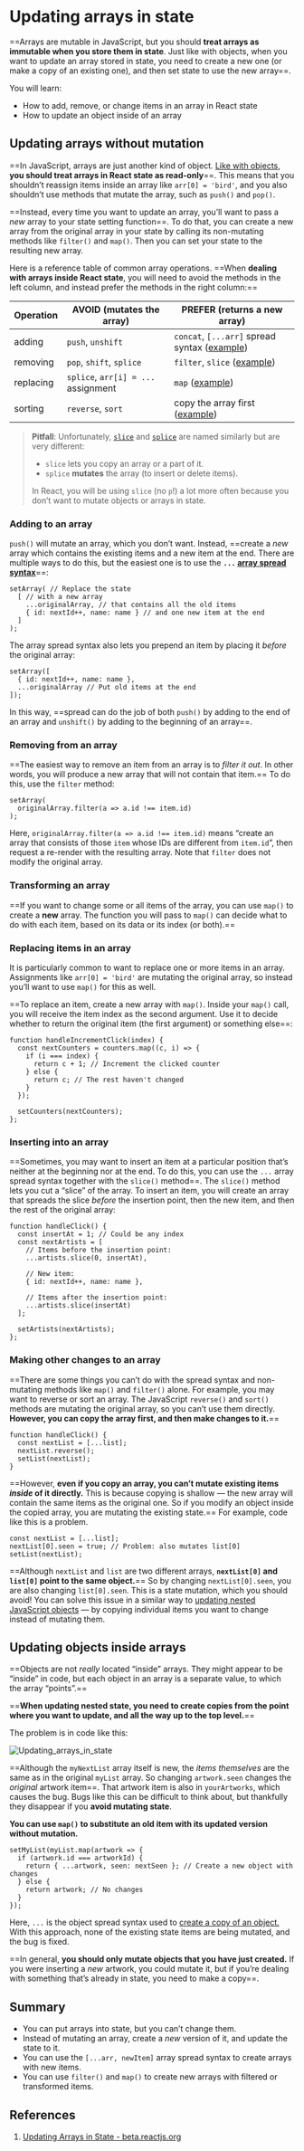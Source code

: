 # Updating arrays in state

==Arrays are mutable in JavaScript, but you should **treat arrays as immutable when you store them in state**. Just like with objects, when you want to update an array stored in state, you need to create a new one (or make a copy of an existing one), and then set state to use the new array==.

You will learn:

- How to add, remove, or change items in an array in React state
- How to update an object inside of an array

## Updating arrays without mutation

==In JavaScript, arrays are just another kind of object. [Like with objects](https://beta.reactjs.org/learn/updating-objects-in-state), **you should treat arrays in React state as read-only**==. This means that you shouldn’t reassign items inside an array like `arr[0] = 'bird'`, and you also shouldn’t use methods that mutate the array, such as `push()` and `pop()`.

==Instead, every time you want to update an array, you’ll want to pass a *new* array to your state setting function==. To do that, you can create a new array from the original array in your state by calling its non-mutating methods like `filter()` and `map()`. Then you can set your state to the resulting new array.

Here is a reference table of common array operations. ==When **dealing with arrays inside React state**, you will need to avoid the methods in the left column, and instead prefer the methods in the right column:==

| Operation | AVOID (mutates the array)           | PREFER (returns a new array)                                 |
| --------- | ----------------------------------- | ------------------------------------------------------------ |
| adding    | `push`, `unshift`                   | `concat`, `[...arr]` spread syntax ([example](https://beta.reactjs.org/learn/updating-arrays-in-state#adding-to-an-array)) |
| removing  | `pop`, `shift`, `splice`            | `filter`, `slice` ([example](https://beta.reactjs.org/learn/updating-arrays-in-state#removing-from-an-array)) |
| replacing | `splice`, `arr[i] = ...` assignment | `map` ([example](https://beta.reactjs.org/learn/updating-arrays-in-state#replacing-items-in-an-array)) |
| sorting   | `reverse`, `sort`                   | copy the array first ([example](https://beta.reactjs.org/learn/updating-arrays-in-state#making-other-changes-to-an-array)) |

> **Pitfall**: Unfortunately, [`slice`](https://developer.mozilla.org/en-US/docs/Web/JavaScript/Reference/Global_Objects/Array/slice) and [`splice`](https://developer.mozilla.org/en-US/docs/Web/JavaScript/Reference/Global_Objects/Array/splice) are named similarly but are very different:
>
> - `slice` lets you copy an array or a part of it.
> - `splice` **mutates** the array (to insert or delete items).
>
> In React, you will be using `slice` (no `p`!) a lot more often because you don’t want to mutate objects or arrays in state.

### Adding to an array 

`push()` will mutate an array, which you don’t want. Instead, ==create a *new* array which contains the existing items and a new item at the end. There are multiple ways to do this, but the easiest one is to use the **`...` [array spread syntax](https://developer.mozilla.org/en-US/docs/Web/JavaScript/Reference/Operators/Spread_syntax#spread_in_array_literals)**==:

```react
setArray( // Replace the state
  [ // with a new array
    ...originalArray, // that contains all the old items
    { id: nextId++, name: name } // and one new item at the end
  ]
);
```

The array spread syntax also lets you prepend an item by placing it *before* the original array:

```react
setArray([
  { id: nextId++, name: name },
  ...originalArray // Put old items at the end
]);
```

In this way, ==spread can do the job of both `push()` by adding to the end of an array and `unshift()` by adding to the beginning of an array==.

### Removing from an array 

==The easiest way to remove an item from an array is to *filter it out*. In other words, you will produce a new array that will not contain that item.== To do this, use the `filter` method:

```react
setArray(
  originalArray.filter(a => a.id !== item.id)
);
```

Here, `originalArray.filter(a => a.id !== item.id)` means “create an array that consists of those `item` whose IDs are different from `item.id`”, then request a re-render with the resulting array. Note that `filter` does not modify the original array.

### Transforming an array 

==If you want to change some or all items of the array, you can use `map()` to create a **new** array. The function you will pass to `map()` can decide what to do with each item, based on its data or its index (or both).==

### Replacing items in an array 

It is particularly common to want to replace one or more items in an array. Assignments like `arr[0] = 'bird'` are mutating the original array, so instead you’ll want to use `map()` for this as well.

==To replace an item, create a new array with `map()`. Inside your `map()` call, you will receive the item index as the second argument. Use it to decide whether to return the original item (the first argument) or something else==:

```react
function handleIncrementClick(index) {
  const nextCounters = counters.map((c, i) => {
    if (i === index) {
      return c + 1; // Increment the clicked counter
    } else {
      return c; // The rest haven't changed
    }
  });
    
  setCounters(nextCounters);
};
```

### Inserting into an array 

==Sometimes, you may want to insert an item at a particular position that’s neither at the beginning nor at the end. To do this, you can use the `...` array spread syntax together with the `slice()` method==. The `slice()` method lets you cut a “slice” of the array. To insert an item, you will create an array that spreads the slice *before* the insertion point, then the new item, and then the rest of the original array:

```react
function handleClick() {
  const insertAt = 1; // Could be any index
  const nextArtists = [
    // Items before the insertion point:
    ...artists.slice(0, insertAt),
      
    // New item:
    { id: nextId++, name: name },
      
    // Items after the insertion point:
    ...artists.slice(insertAt)
  ];
    
  setArtists(nextArtists);
};
```

### Making other changes to an array 

==There are some things you can’t do with the spread syntax and non-mutating methods like `map()` and `filter()` alone. For example, you may want to reverse or sort an array. The JavaScript `reverse()` and `sort()` methods are mutating the original array, so you can’t use them directly. **However, you can copy the array first, and then make changes to it.**==

```react
function handleClick() {
  const nextList = [...list];
  nextList.reverse();
  setList(nextList);
}
```

==However, **even if you copy an array, you can’t mutate existing items _inside_ of it directly.** This is because copying is shallow — the new array will contain the same items as the original one. So if you modify an object inside the copied array, you are mutating the existing state.== For example, code like this is a problem.

```react
const nextList = [...list];
nextList[0].seen = true; // Problem: also mutates list[0]
setList(nextList);
```

==Although `nextList` and `list` are two different arrays, **`nextList[0]` and `list[0]` point to the same object.**== So by changing `nextList[0].seen`, you are also changing `list[0].seen`. This is a state mutation, which you should avoid! You can solve this issue in a similar way to [updating nested JavaScript objects](https://react.dev/learn/updating-objects-in-state#updating-a-nested-object) — by copying individual items you want to change instead of mutating them.

## Updating objects inside arrays 

==Objects are not *really* located “inside” arrays. They might appear to be “inside” in code, but each object in an array is a separate value, to which the array “points”.==

==**When updating nested state, you need to create copies from the point where you want to update, and all the way up to the top level.**==

The problem is in code like this:

![Updating_arrays_in_state](../../img/Updating_arrays_in_state.jpg)

==Although the `myNextList` array itself is new, the *items themselves* are the same as in the original `myList` array. So changing `artwork.seen` changes the *original* artwork item==. That artwork item is also in `yourArtworks`, which causes the bug. Bugs like this can be difficult to think about, but thankfully they disappear if you **avoid mutating state**.

**You can use `map()` to substitute an old item with its updated version without mutation.**

```react
setMyList(myList.map(artwork => {
  if (artwork.id === artworkId) {
    return { ...artwork, seen: nextSeen }; // Create a new object with changes
  } else {
    return artwork; // No changes
  }
});
```

Here, `...` is the object spread syntax used to [create a copy of an object.](https://react.dev/learn/updating-objects-in-state#copying-objects-with-the-spread-syntax) With this approach, none of the existing state items are being mutated, and the bug is fixed.

==In general, **you should only mutate objects that you have just created.** If you were inserting a *new* artwork, you could mutate it, but if you’re dealing with something that’s already in state, you need to make a copy==.

## Summary

- You can put arrays into state, but you can’t change them.
- Instead of mutating an array, create a *new* version of it, and update the state to it.
- You can use the `[...arr, newItem]` array spread syntax to create arrays with new items.
- You can use `filter()` and `map()` to create new arrays with filtered or transformed items.

## References

1. [Updating Arrays in State - beta.reactjs.org](https://beta.reactjs.org/learn/updating-arrays-in-state)